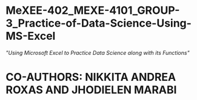 # MeXEE-402_MEXE-4101_GROUP-3_Practice-of-Data-Science-Using-MS-Excel
_"Using Microsoft Excel to Practice Data Science along with its Functions"_

# **CO-AUTHORS: NIKKITA ANDREA ROXAS AND JHODIELEN MARABI**
